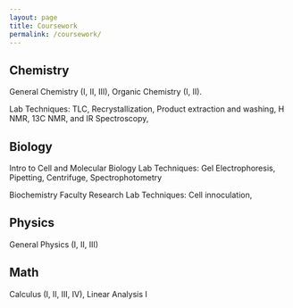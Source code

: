 ```yaml
---
layout: page
title: Coursework
permalink: /coursework/
---
```


## Chemistry
General Chemistry (I, II, III), Organic Chemistry (I, II).

  Lab Techniques: TLC, Recrystallization, Product extraction and washing, H NMR, 13C NMR, and IR Spectroscopy,
## Biology
Intro to Cell and Molecular Biology
  Lab Techniques: Gel Electrophoresis, Pipetting, Centrifuge, Spectrophotometry

Biochemistry Faculty Research
  Lab Techniques: Cell innoculation, 
## Physics
General Physics (I, II, III)

## Math
Calculus (I, II, III, IV), Linear Analysis I


